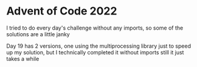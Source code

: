 # Advent of Code 2022

I tried to do every day's challenge without any imports, so some of the solutions are a little janky

Day 19 has 2 versions, one using the multiprocessing library just to speed up my solution, but I technically completed it without imports still it just takes a while
